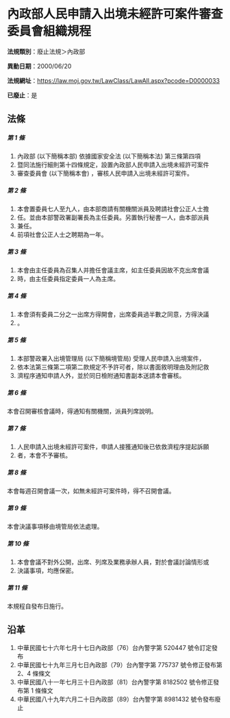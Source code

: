 # 內政部人民申請入出境未經許可案件審查委員會組織規程

**法規類別**：廢止法規＞內政部

**異動日期**：2000/06/20  

**法規網址**：https://law.moj.gov.tw/LawClass/LawAll.aspx?pcode=D0000033

**已廢止**：是



## 法條
##### 第 1 條
1. 內政部 (以下簡稱本部) 依據國家安全法 (以下簡稱本法) 第三條第四項
1. 暨同法施行細則第十四條規定，設置內政部人民申請入出境未經許可案件
1. 審查委員會 (以下簡稱本會) ，審核人民申請入出境未經許可案件。

##### 第 2 條
1. 本會置委員七人至九人，由本部商請有關機關派員及聘請社會公正人士擔
1. 任。並由本部警政署副署長為主任委員。另置執行秘書一人，由本部派員
1. 兼任。
1. 前項社會公正人士之聘期為一年。

##### 第 3 條
1. 本會由主任委員為召集人并擔任會議主席，如主任委員因故不克出席會議
1. 時，由主任委員指定委員一人為主席。

##### 第 4 條
1. 本會須有委員二分之一出席方得開會，出席委員過半數之同意，方得決議
1. 。

##### 第 5 條
1. 本部警政署入出境管理局 (以下簡稱境管局) 受理人民申請入出境案件，
1. 依本法第三條第二項第二款規定不予許可者，除以書面敘明理由及附記救
1. 濟程序通知申請人外，並於同日檢附通知書副本送請本會審核。

##### 第 6 條
本會召開審核會議時，得通知有關機關，派員列席說明。

##### 第 7 條
1. 人民申請入出境未經許可案件，申請人接獲通知後已依救濟程序提起訴願
1. 者，本會不予審核。

##### 第 8 條
本會每週召開會議一次，如無未經許可案件時，得不召開會議。

##### 第 9 條
本會決議事項移由境管局依法處理。

##### 第 10 條
1. 本會會議不對外公開，出席、列席及業務承辦人員，對於會議討論情形或
1. 決議事項，均應保密。

##### 第 11 條
本規程自發布日施行。

## 沿革
1. 中華民國七十六年七月十七日內政部（76）台內警字第 520447 號令訂定發布
1. 中華民國七十九年三月七日內政部（79）台內警字第 775737 號令修正發布第 2、4 條條文
1. 中華民國八十一年七月三十日內政部（81）台內警字第 8182502  號令修正發布第 1  條條文
1. 中華民國八十九年六月二十日內政部（89）台內警字第 8981432  號令發布廢止
